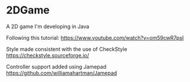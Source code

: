 # 2DGame
A 2D game I'm developing in Java

Following this tutorial:
https://www.youtube.com/watch?v=om59cwR7psI

Style made consistent with the use of CheckStyle
https://checkstyle.sourceforge.io/

Controller support added using Jamepad
https://github.com/williamahartman/Jamepad
